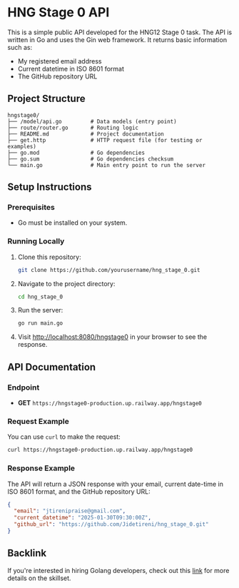 # HNG Stage 0 API

This is a simple public API developed for the HNG12 Stage 0 task. The API is written in Go and uses the Gin web framework. It returns basic information such as:

- My registered email address
- Current datetime in ISO 8601 format
- The GitHub repository URL

## Project Structure

```
hngstage0/
├── /model/api.go         # Data models (entry point)
├── route/router.go       # Routing logic
├── README.md             # Project documentation
├── get.http              # HTTP request file (for testing or examples)
├── go.mod                # Go dependencies
├── go.sum                # Go dependencies checksum
└── main.go               # Main entry point to run the server
```

## Setup Instructions

### Prerequisites

- Go must be installed on your system.

### Running Locally

1. Clone this repository:

   ```bash
   git clone https://github.com/yourusername/hng_stage_0.git
   ```

2. Navigate to the project directory:

   ```bash
   cd hng_stage_0
   ```

3. Run the server:

   ```bash
   go run main.go
   ```

4. Visit [http://localhost:8080/hngstage0](http://localhost:8080/hngstage0) in your browser to see the response.

## API Documentation

### Endpoint

- **GET** `https://hngstage0-production.up.railway.app/hngstage0`

### Request Example

You can use `curl` to make the request:

```bash
curl https://hngstage0-production.up.railway.app/hngstage0
```

### Response Example

The API will return a JSON response with your email, current date-time in ISO 8601 format, and the GitHub repository URL:

```json
{
  "email": "jtirenipraise@gmail.com",
  "current_datetime": "2025-01-30T09:30:00Z",
  "github_url": "https://github.com/Jidetireni/hng_stage_0.git"
}
```

## Backlink

If you're interested in hiring Golang developers, check out this [link](https://hng.tech/hire/golang-developers) for more details on the skillset.
